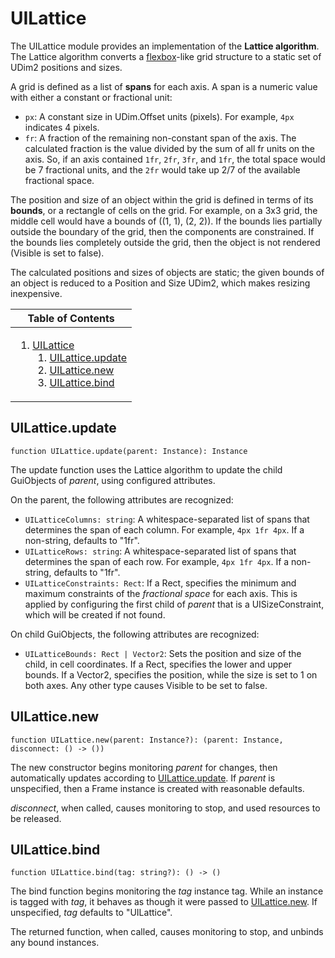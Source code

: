 # UILattice
[UILattice]: #user-content-uilattice

The UILattice module provides an implementation of the **Lattice
algorithm**. The Lattice algorithm converts a [flexbox][flexbox]-like grid
structure to a static set of UDim2 positions and sizes.

A grid is defined as a list of **spans** for each axis. A span is a numeric
value with either a constant or fractional unit:

- `px`: A constant size in UDim.Offset units (pixels). For example, `4px`
  indicates 4 pixels.
- `fr`: A fraction of the remaining non-constant span of the axis. The
  calculated fraction is the value divided by the sum of all fr units on the
  axis. So, if an axis contained `1fr`, `2fr`, `3fr`, and `1fr`, the total
  space would be 7 fractional units, and the `2fr` would take up 2/7 of the
  available fractional space.

The position and size of an object within the grid is defined in terms of its
**bounds**, or a rectangle of cells on the grid. For example, on a 3x3 grid,
the middle cell would have a bounds of ((1, 1), (2, 2)). If the bounds lies
partially outside the boundary of the grid, then the components are
constrained. If the bounds lies completely outside the grid, then the object
is not rendered (Visible is set to false).

The calculated positions and sizes of objects are static; the given bounds of
an object is reduced to a Position and Size UDim2, which makes resizing
inexpensive.

[flexbox]: https://en.wikipedia.org/wiki/Flexbox

<table>
<thead><tr><th>Table of Contents</th></tr></thead>
<tbody><tr><td>

1. [UILattice][UILattice]
	1. [UILattice.update][UILattice.update]
	2. [UILattice.new][UILattice.new]
	3. [UILattice.bind][UILattice.bind]

</td></tr></tbody>
</table>

## UILattice.update
[UILattice.update]: #user-content-uilatticeupdate
```
function UILattice.update(parent: Instance): Instance
```

The update function uses the Lattice algorithm to update the child
GuiObjects of *parent*, using configured attributes.

On the parent, the following attributes are recognized:
- `UILatticeColumns: string`: A whitespace-separated list of spans that
  determines the span of each column. For example, `4px 1fr 4px`. If a
  non-string, defaults to "1fr".
- `UILatticeRows: string`: A whitespace-separated list of spans that
  determines the span of each row. For example, `4px 1fr 4px`. If a
  non-string, defaults to "1fr".
- `UILatticeConstraints: Rect`: If a Rect, specifies the minimum and maximum
  constraints of the *fractional space* for each axis. This is applied by
  configuring the first child of *parent* that is a UISizeConstraint, which
  will be created if not found.

On child GuiObjects, the following attributes are recognized:
- `UILatticeBounds: Rect | Vector2`: Sets the position and size of the child,
  in cell coordinates. If a Rect, specifies the lower and upper bounds. If a
  Vector2, specifies the position, while the size is set to 1 on both axes.
  Any other type causes Visible to be set to false.

## UILattice.new
[UILattice.new]: #user-content-uilatticenew
```
function UILattice.new(parent: Instance?): (parent: Instance, disconnect: () -> ())
```

The new constructor begins monitoring *parent* for changes, then
automatically updates according to [UILattice.update][UILattice.update]. If
*parent* is unspecified, then a Frame instance is created with reasonable
defaults.

*disconnect*, when called, causes monitoring to stop, and used resources to
be released.

## UILattice.bind
[UILattice.bind]: #user-content-uilatticebind
```
function UILattice.bind(tag: string?): () -> ()
```

The bind function begins monitoring the *tag* instance tag. While an
instance is tagged with *tag*, it behaves as though it were passed to
[UILattice.new][UILattice.new]. If unspecified, *tag* defaults to
"UILattice".

The returned function, when called, causes monitoring to stop, and unbinds
any bound instances.

